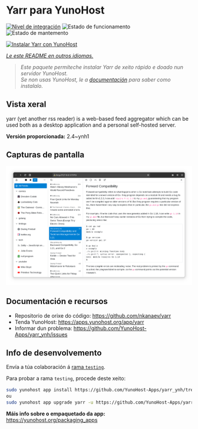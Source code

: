 <!--
NOTA: Este README foi creado automáticamente por <https://github.com/YunoHost/apps/tree/master/tools/readme_generator>
NON debe editarse manualmente.
-->

# Yarr para YunoHost

[![Nivel de integración](https://dash.yunohost.org/integration/yarr.svg)](https://dash.yunohost.org/appci/app/yarr) ![Estado de funcionamento](https://ci-apps.yunohost.org/ci/badges/yarr.status.svg) ![Estado de mantemento](https://ci-apps.yunohost.org/ci/badges/yarr.maintain.svg)

[![Instalar Yarr con YunoHost](https://install-app.yunohost.org/install-with-yunohost.svg)](https://install-app.yunohost.org/?app=yarr)

*[Le este README en outros idiomas.](./ALL_README.md)*

> *Este paquete permíteche instalar Yarr de xeito rápido e doado nun servidor YunoHost.*  
> *Se non usas YunoHost, le a [documentación](https://yunohost.org/install) para saber como instalalo.*

## Vista xeral

yarr (yet another rss reader) is a web-based feed aggregator which can be used both as a desktop application and a personal self-hosted server.

**Versión proporcionada:** 2.4~ynh1

## Capturas de pantalla

![Captura de pantalla de Yarr](./doc/screenshots/screenshot.png)

## Documentación e recursos

- Repositorio de orixe do código: <https://github.com/nkanaev/yarr>
- Tenda YunoHost: <https://apps.yunohost.org/app/yarr>
- Informar dun problema: <https://github.com/YunoHost-Apps/yarr_ynh/issues>

## Info de desenvolvemento

Envía a túa colaboración á [rama `testing`](https://github.com/YunoHost-Apps/yarr_ynh/tree/testing).

Para probar a rama `testing`, procede deste xeito:

```bash
sudo yunohost app install https://github.com/YunoHost-Apps/yarr_ynh/tree/testing --debug
ou
sudo yunohost app upgrade yarr -u https://github.com/YunoHost-Apps/yarr_ynh/tree/testing --debug
```

**Máis info sobre o empaquetado da app:** <https://yunohost.org/packaging_apps>
